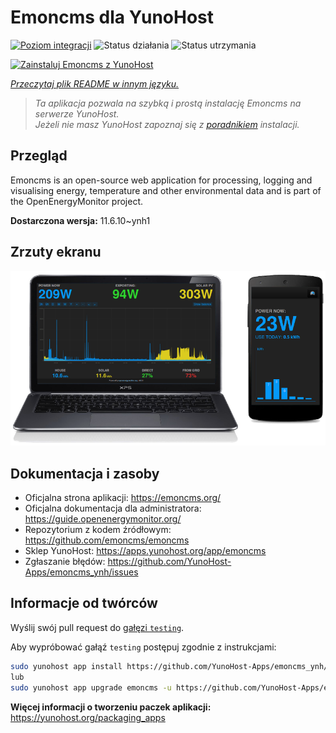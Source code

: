 <!--
To README zostało automatycznie wygenerowane przez <https://github.com/YunoHost/apps/tree/master/tools/readme_generator>
Nie powinno być ono edytowane ręcznie.
-->

# Emoncms dla YunoHost

[![Poziom integracji](https://apps.yunohost.org/badge/integration/emoncms)](https://ci-apps.yunohost.org/ci/apps/emoncms/)
![Status działania](https://apps.yunohost.org/badge/state/emoncms)
![Status utrzymania](https://apps.yunohost.org/badge/maintained/emoncms)

[![Zainstaluj Emoncms z YunoHost](https://install-app.yunohost.org/install-with-yunohost.svg)](https://install-app.yunohost.org/?app=emoncms)

*[Przeczytaj plik README w innym języku.](./ALL_README.md)*

> *Ta aplikacja pozwala na szybką i prostą instalację Emoncms na serwerze YunoHost.*  
> *Jeżeli nie masz YunoHost zapoznaj się z [poradnikiem](https://yunohost.org/install) instalacji.*

## Przegląd

Emoncms is an open-source web application for processing, logging and visualising energy, temperature and other environmental data and is part of the OpenEnergyMonitor project.


**Dostarczona wersja:** 11.6.10~ynh1

## Zrzuty ekranu

![Zrzut ekranu z Emoncms](./doc/screenshots/emoncms_graphic.png)

## Dokumentacja i zasoby

- Oficjalna strona aplikacji: <https://emoncms.org/>
- Oficjalna dokumentacja dla administratora: <https://guide.openenergymonitor.org/>
- Repozytorium z kodem źródłowym: <https://github.com/emoncms/emoncms>
- Sklep YunoHost: <https://apps.yunohost.org/app/emoncms>
- Zgłaszanie błędów: <https://github.com/YunoHost-Apps/emoncms_ynh/issues>

## Informacje od twórców

Wyślij swój pull request do [gałęzi `testing`](https://github.com/YunoHost-Apps/emoncms_ynh/tree/testing).

Aby wypróbować gałąź `testing` postępuj zgodnie z instrukcjami:

```bash
sudo yunohost app install https://github.com/YunoHost-Apps/emoncms_ynh/tree/testing --debug
lub
sudo yunohost app upgrade emoncms -u https://github.com/YunoHost-Apps/emoncms_ynh/tree/testing --debug
```

**Więcej informacji o tworzeniu paczek aplikacji:** <https://yunohost.org/packaging_apps>
